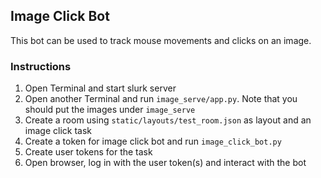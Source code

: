 ## Image Click Bot

This bot can be used to track mouse movements and clicks on an image.

### Instructions
1. Open Terminal and start slurk server
2. Open another Terminal and run `image_serve/app.py`. Note that you should put the images under `image_serve`
3. Create a room using `static/layouts/test_room.json` as layout and an image click task
4. Create a token for image click bot and run `image_click_bot.py`
5. Create user tokens for the task
6. Open browser, log in with the user token(s) and interact with the bot
